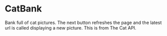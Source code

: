 # CatBank
Bank full of cat pictures. The next button refreshes the page and the latest url is called displaying a new picture. This is from The Cat API.
